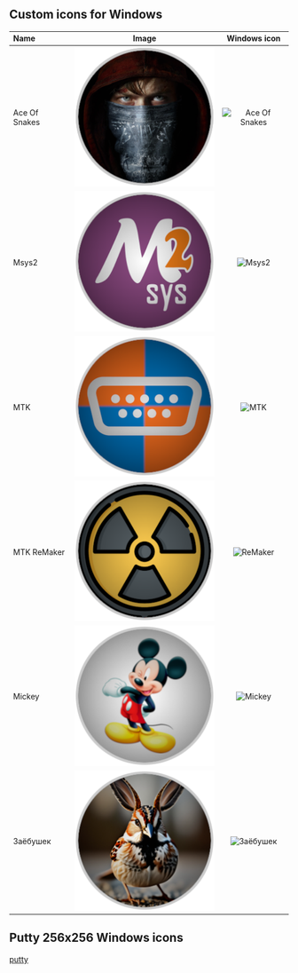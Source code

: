 ## Custom icons for Windows

| Name          |  Image                              | Windows icon
|:------------- | :---------------------------------: | :-------------------------------------:
| Ace Of Snakes | ![Ace Of Snakes](AceOfSnakes.png)   | ![Ace Of Snakes](AceOfSnakes.ico)
| Msys2         | ![Msys2](Msys2.png)                 | ![Msys2](Msys2.ico)
| MTK           | ![MTK](MTK.png)                     | ![MTK](MTK.ico)
| MTK ReMaker   | ![ReMaker](ReMaker.png)             | ![ReMaker](ReMaker.ico)
| Mickey        | ![Mickey](Mickey.png)               | ![Mickey](Mickey.ico)
| Заёбушек      | ![Заёбушек](Заёбушек.png)           | ![Заёбушек](Заёбушек.ico)

## Putty 256x256 Windows icons 
[putty](./putty/)

